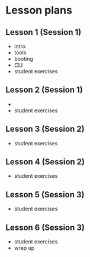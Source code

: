 # Lesson plans

## Lesson 1 (Session 1)

+ intro
+ tools
+ booting
+ CLI
+ student exercises

## Lesson 2 (Session 1)

+ 
+ student exercises

## Lesson 3 (Session 2)

+ student exercises

## Lesson 4 (Session 2)

+ student exercises

## Lesson 5 (Session 3)

+ student exercises

## Lesson 6 (Session 3)

+ student exercises
+ wrap up
